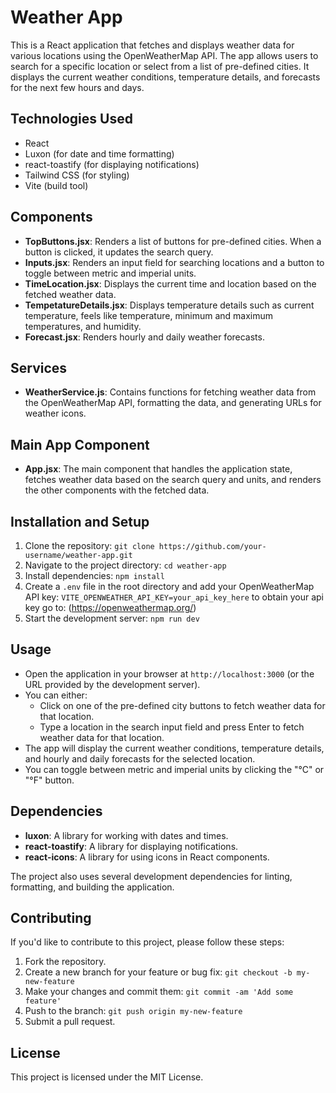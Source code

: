 # Weather App

This is a React application that fetches and displays weather data for various locations using the OpenWeatherMap API. The app allows users to search for a specific location or select from a list of pre-defined cities. It displays the current weather conditions, temperature details, and forecasts for the next few hours and days.

## Technologies Used

- React
- Luxon (for date and time formatting)
- react-toastify (for displaying notifications)
- Tailwind CSS (for styling)
- Vite (build tool)

## Components

- **TopButtons.jsx**: Renders a list of buttons for pre-defined cities. When a button is clicked, it updates the search query.
- **Inputs.jsx**: Renders an input field for searching locations and a button to toggle between metric and imperial units.
- **TimeLocation.jsx**: Displays the current time and location based on the fetched weather data.
- **TempetatureDetails.jsx**: Displays temperature details such as current temperature, feels like temperature, minimum and maximum temperatures, and humidity.
- **Forecast.jsx**: Renders hourly and daily weather forecasts.

## Services

- **WeatherService.js**: Contains functions for fetching weather data from the OpenWeatherMap API, formatting the data, and generating URLs for weather icons.

## Main App Component

- **App.jsx**: The main component that handles the application state, fetches weather data based on the search query and units, and renders the other components with the fetched data.

## Installation and Setup

1. Clone the repository: `git clone https://github.com/your-username/weather-app.git`
2. Navigate to the project directory: `cd weather-app`
3. Install dependencies: `npm install`
4. Create a `.env` file in the root directory and add your OpenWeatherMap API key: `VITE_OPENWEATHER_API_KEY=your_api_key_here`
 to obtain your api key go to: (https://openweathermap.org/)
5. Start the development server: `npm run dev`

## Usage

- Open the application in your browser at `http://localhost:3000` (or the URL provided by the development server).
- You can either:
  - Click on one of the pre-defined city buttons to fetch weather data for that location.
  - Type a location in the search input field and press Enter to fetch weather data for that location.
- The app will display the current weather conditions, temperature details, and hourly and daily forecasts for the selected location.
- You can toggle between metric and imperial units by clicking the "°C" or "°F" button.

## Dependencies

- **luxon**: A library for working with dates and times.
- **react-toastify**: A library for displaying notifications.
- **react-icons**: A library for using icons in React components.

The project also uses several development dependencies for linting, formatting, and building the application.

## Contributing

If you'd like to contribute to this project, please follow these steps:

1. Fork the repository.
2. Create a new branch for your feature or bug fix: `git checkout -b my-new-feature`
3. Make your changes and commit them: `git commit -am 'Add some feature'`
4. Push to the branch: `git push origin my-new-feature`
5. Submit a pull request.

## License

This project is licensed under the MIT License.
